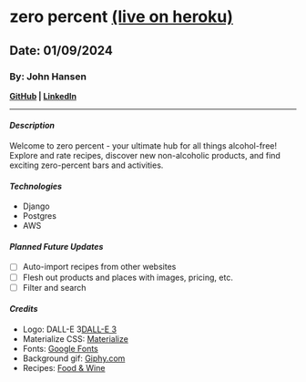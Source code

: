 # zero percent [(live on heroku)](zeropercent-c86589dc15a8.herokuapp.com)
## Date: 01/09/2024
### By: John Hansen
**[GitHub](https://github.com/johnhansengit) | [LinkedIn](https://www.linkedin.com/in/jhansen-software-engineer/)**
***
#### **_Description_**
Welcome to zero percent - your ultimate hub for all things alcohol-free! Explore and rate recipes, discover new non-alcoholic products, and find exciting zero-percent bars and activities.

#### **_Technologies_**
- Django
- Postgres
- AWS

#### **_Planned Future Updates_**
- [ ] Auto-import recipes from other websites
- [ ] Flesh out products and places with images, pricing, etc.
- [ ] Filter and search

#### **_Credits_**
- Logo: DALL-E 3[DALL-E 3](https://openai.com/dall-e-3)
- Materialize CSS: [Materialize](materializecss.com)
- Fonts: [Google Fonts](fonts.google.com)
- Background gif: [Giphy.com](https://giphy.com/)
- Recipes: [Food & Wine](https://www.foodandwine.com/best-non-alcoholic-cocktails-7091945)
